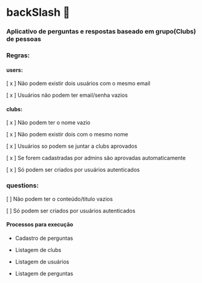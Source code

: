 # backSlash 📨

### Aplicativo de perguntas e respostas baseado em grupo(Clubs) de pessoas

### Regras: 

#### users:

[ x ] Não podem existir dois usuários com o mesmo email

[ x ] Usuários não podem ter email/senha vazios

#### clubs: 

[ x ] Não podem ter o nome vazio

[ x ] Não podem existir dois com o mesmo nome

[ x ] Usuários so podem se juntar a clubs aprovados 

[ x ] Se forem cadastradas por admins são aprovadas automaticamente

[ x ] Só podem ser criados por usuários autenticados


### questions:

[  ] Não podem ter o conteúdo/titulo vazios

[  ] Só podem ser criados por usuários autenticados



#### Processos para execução

- Cadastro de perguntas 

- Listagem de clubs

- Listagem de usuários

- Listagem de perguntas



